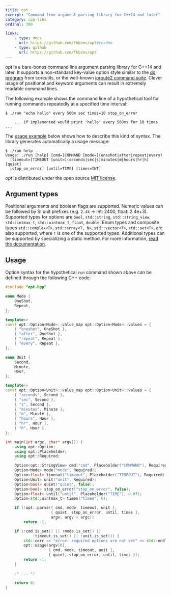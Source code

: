 ```yaml
---
title: opt
excerpt: "Command line argument parsing library for C++14 and later"
category: cpp-libs
ordinal: 300

links:
    - type: docs
      url: https://github.com/fbbdev/opt#readme
    - type: github
      url: https://github.com/fbbdev/opt
---
```


_opt_ is a bare-bones command line argument parsing library for C++14 and later.
It supports a non-standard key-value option style similar to the [dd program](https://linux.die.net/man/1/dd)
from coreutils, or the well-known [iproute2 command suite](https://wiki.linuxfoundation.org/networking/iproute2).
Clever usage of positional and keyword arguments can result in extremely
readable command lines.

The following example shows the command line of a hypothetical tool for running
commands repeatedly at a specified time interval:
```
$ ./run "echo hello" every 500m sec times=10 stop_on_error

    ... if implemented would print 'hello' every 500ms for 10 times ...
```
The [usage example](#usage) below shows how to describe this kind of syntax.
The library generates automatically a usage message:
```
$ ./run help
Usage: ./run [help] [cmd=]COMMAND [mode=](oneshot|after|repeat|every)
  [timeout=]TIMEOUT [unit=](seconds|sec|s|minutes|m|hours|hr|h) [quiet]
  [stop_on_error] [until=TIME] [times=INT]
```

_opt_ is distributed under the open source [MIT license](https://github.com/fbbdev/opt/blob/master/LICENSE).

## Argument types

Positional arguments and boolean flags are supported. Numeric values can be
followed by SI unit prefixes (e.g. `2.4k` -> int: 2400, float: 2.4e+3). Supported
types for options are `bool`, `std::string`, `std::string_view`, `std::intmax_t`,
`std::uintmax_t`, `float`, `double`. Enum types and composite types
`std::complex<T>`, `std::array<T, N>`, `std::vector<T>`, `std::set<T>`, are
also supported, where `T` is one of the supported types. Additional types can
be supported by specializing a static method. For more information, [read the
documentation](https://github.com/fbbdev/opt#readme).

## Usage

Option syntax for the hypothetical `run` command shown above can be defined
through the following C++ code:

```c++
#include "opt.hpp"

enum Mode {
    OneShot,
    Repeat,
};

template<>
const opt::Option<Mode>::value_map opt::Option<Mode>::values = {
    { "oneshot", OneShot },
    { "after", OneShot },
    { "repeat", Repeat },
    { "every", Repeat },
};

enum Unit {
    Second,
    Minute,
    Hour,
};

template<>
const opt::Option<Unit>::value_map opt::Option<Unit>::values = {
    { "seconds", Second },
    { "sec", Second },
    { "s", Second },
    { "minutes", Minute },
    { "m", Minute },
    { "hours", Hour },
    { "hr", Hour },
    { "h", Hour },
};

int main(int argc, char* argv[]) {
    using opt::Option;
    using opt::Placeholder;
    using opt::Required;

    Option<opt::StringView> cmd("cmd", Placeholder("COMMAND"), Required);
    Option<Mode> mode("mode", Required);
    Option<float> timeout("timeout", Placeholder("TIMEOUT"), Required);
    Option<Unit> unit("unit", Required);
    Option<bool> quiet("quiet", false);
    Option<bool> stop_on_error("stop_on_error", false);
    Option<float> until("until", Placeholder("TIME"), 0.0f);
    Option<std::uintmax_t> times("times", 0);

    if (!opt::parse({ cmd, mode, timeout, unit },
                    { quiet, stop_on_error, until, times },
                    argv, argv + argc))
        return -1;

    if (!cmd.is_set() || !mode.is_set() ||
            !timeout.is_set() || !unit.is_set()) {
        std::cerr << "error: required options are not set" << std::endl;
        opt::usage(argv[0],
                   { cmd, mode, timeout, unit },
                   { quiet, stop_on_error, until, times });
        return -1;
    }

    /* ... */

    return 0;
}
```
